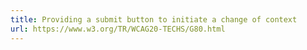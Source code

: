 ```yaml
---
title: Providing a submit button to initiate a change of context
url: https://www.w3.org/TR/WCAG20-TECHS/G80.html
---
```

